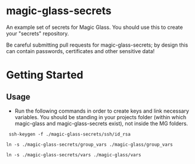 magic-glass-secrets
=====================

An example set of secrets for Magic Glass. You should use this to create your "secrets" repository.

Be careful submitting pull requests for magic-glass-secrets; by design this can contain passwords,
certificates and other sensitive data!

Getting Started
===============

Usage
-----
* Run the following commands in order to create keys and link necessary variables. You should be standing in your projects folder (within which magic-glass and magic-glass-secrets exist), not inside the MG folders.

` ssh-keygen -f ./magic-glass-secrets/ssh/id_rsa`

`ln -s ./magic-glass-secrets/group_vars ./magic-glass/group_vars`

`ln -s ./magic-glass-secrets/vars ./magic-glass/vars`
